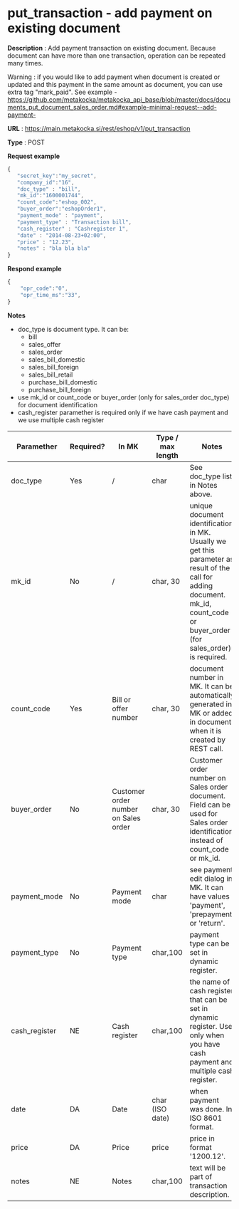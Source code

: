 # put_transaction - add payment on existing document

**Description** : Add payment transaction on existing document. Because document can have more than one transaction, operation can be repeated many times.

Warning : if you would like to add payment when document is created or updated and this payment in the same amount as document, you can use extra tag "mark_paid". See example - https://github.com/metakocka/metakocka_api_base/blob/master/docs/documents_put_document_sales_order.md#example-minimal-request--add-payment-

**URL** : https://main.metakocka.si/rest/eshop/v1/put_transaction

**Type** : POST

**Request example**
```javascript
{
   "secret_key":"my_secret",
   "company_id":"16",
   "doc_type" : "bill",
   "mk_id":"1600001744",
   "count_code":"eshop_002",   
   "buyer_order":"eshopOrder1",
   "payment_mode" : "payment",
   "payment_type" : "Transaction bill",
   "cash_register" : "Cashregister 1",
   "date" : "2014-08-23+02:00",
   "price" : "12.23",
   "notes" : "bla bla bla"
}
```

**Respond example**
```javascript
{
    "opr_code":"0",
    "opr_time_ms":"33",
}
```

**Notes**
- doc_type is document type. It can be:
  - bill
  - sales_offer
  - sales_order
  - sales_bill_domestic
  - sales_bill_foreign
  - sales_bill_retail
  - purchase_bill_domestic
  - purchase_bill_foreign
- use mk_id or count_code or buyer_order (only for sales_order doc_type) for document identification
- cash_register paramether is required only if we have cash payment and we use multiple cash register

| Paramether | Required? | In MK | Type / max length | Notes |
| ------- | -------- | ---- | ----------------- | ------ |
| doc_type | Yes | / | char | See doc_type list in Notes above.
| mk_id | No | / | char, 30 | unique document identification in MK. Usually we get this parameter as result of the call for adding document. mk_id, count_code or buyer_order (for sales_order) is required.
| count_code | Yes | Bill or offer number | char, 30 | document number in MK. It can be automatically generated in MK or added in document when it is created by REST call. 
| buyer_order | No | Customer order number on Sales order | char, 30 | Customer order number on Sales order document. Field can be used for Sales order identification instead of count_code or mk_id. 
| payment_mode | No | Payment mode | char | see payment edit dialog in MK. It can have values 'payment', 'prepayment' or 'return'.
| payment_type | No | Payment type | char,100 | payment type can be set in dynamic register.
| cash_register | NE | Cash register | char,100 | the name of cash register that can be set in dynamic register. Use only when you have cash payment and multiple cash register.
| date | DA | Date | char (ISO date) | when payment was done. In ISO 8601 format.
| price | DA | Price | price | price in format '1200.12'.
| notes | NE | Notes | char,100 | text will be part of transaction description.

